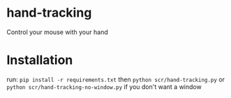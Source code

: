 # hand-tracking
Control your mouse with your hand

# Installation
run: `pip install -r requirements.txt` then `python scr/hand-tracking.py` or `python scr/hand-tracking-no-window.py` if you don't want a window
